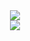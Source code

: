 <!--START_SECTION:waka-->
<!--END_SECTION:waka-->

<div align="center">
    <img src="https://github-readme-stats.vercel.app/api?username=ARW1N&theme=blue-green](https://github-readme-stats.vercel.app/api?username=ARW1N&bg_color=30,FF6C00C1,FF0018D4&title_color=fff&text_color=fff">
<br>
    <img src="https://github-readme-stats.vercel.app/api/top-langs/?username=ARW1N&theme=blue-green](https://github-readme-stats.vercel.app/api/top-langs/?username=ARW1N&bg_color=30,FF6C00C1,FF0018D4&title_color=fff&text_color=fff&layout=compact">
</div>
